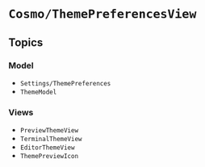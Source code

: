 # ``Cosmo/ThemePreferencesView``

## Topics

### Model

- ``Settings/ThemePreferences``
- ``ThemeModel``

### Views

- ``PreviewThemeView``
- ``TerminalThemeView``
- ``EditorThemeView``
- ``ThemePreviewIcon``
